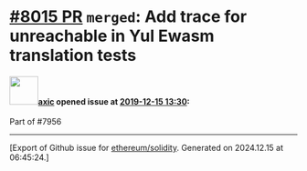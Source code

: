 # [\#8015 PR](https://github.com/ethereum/solidity/pull/8015) `merged`: Add trace for unreachable in Yul Ewasm translation tests

#### <img src="https://avatars.githubusercontent.com/u/20340?v=4" width="50">[axic](https://github.com/axic) opened issue at [2019-12-15 13:30](https://github.com/ethereum/solidity/pull/8015):

Part of #7956




-------------------------------------------------------------------------------



[Export of Github issue for [ethereum/solidity](https://github.com/ethereum/solidity). Generated on 2024.12.15 at 06:45:24.]
